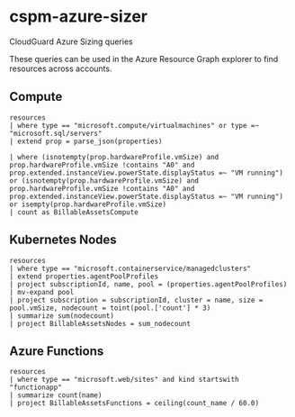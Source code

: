 # cspm-azure-sizer
CloudGuard Azure Sizing queries

These queries can be used in the Azure Resource Graph explorer to find resources across accounts.

## Compute
```kql
resources
| where type == "microsoft.compute/virtualmachines" or type =~ "microsoft.sql/servers"
| extend prop = parse_json(properties)

| where (isnotempty(prop.hardwareProfile.vmSize) and prop.hardwareProfile.vmSize !contains "A0" and prop.extended.instanceView.powerState.displayStatus =~ "VM running") or (isnotempty(prop.hardwareProfile.vmSize) and prop.hardwareProfile.vmSize !contains "A0" and prop.extended.instanceView.powerState.displayStatus =~ "VM running")
or isempty(prop.hardwareProfile.vmSize)
| count as BillableAssetsCompute
```

## Kubernetes Nodes

```kql
resources
| where type == "microsoft.containerservice/managedclusters"
| extend properties.agentPoolProfiles
| project subscriptionId, name, pool = (properties.agentPoolProfiles)
| mv-expand pool
| project subscription = subscriptionId, cluster = name, size = pool.vmSize, nodecount = toint(pool.['count'] * 3)
| summarize sum(nodecount)
| project BillableAssetsNodes = sum_nodecount
```

## Azure Functions

```kql
resources
| where type == "microsoft.web/sites" and kind startswith "functionapp"
| summarize count(name)
| project BillableAssetsFunctions = ceiling(count_name / 60.0)
```
